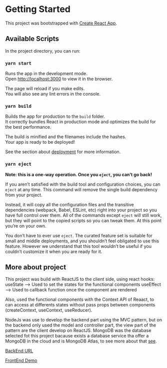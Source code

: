 # Getting Started

This project was bootstrapped with [Create React App](https://github.com/facebook/create-react-app).

## Available Scripts

In the project directory, you can run:

### `yarn start`

Runs the app in the development mode.\
Open [http://localhost:3000](http://localhost:3000) to view it in the browser.

The page will reload if you make edits.\
You will also see any lint errors in the console.


### `yarn build`

Builds the app for production to the `build` folder.\
It correctly bundles React in production mode and optimizes the build for the best performance.

The build is minified and the filenames include the hashes.\
Your app is ready to be deployed!

See the section about [deployment](https://facebook.github.io/create-react-app/docs/deployment) for more information.

### `yarn eject`

**Note: this is a one-way operation. Once you `eject`, you can’t go back!**

If you aren’t satisfied with the build tool and configuration choices, you can `eject` at any time. This command will remove the single build dependency from your project.

Instead, it will copy all the configuration files and the transitive dependencies (webpack, Babel, ESLint, etc) right into your project so you have full control over them. All of the commands except `eject` will still work, but they will point to the copied scripts so you can tweak them. At this point you’re on your own.

You don’t have to ever use `eject`. The curated feature set is suitable for small and middle deployments, and you shouldn’t feel obligated to use this feature. However we understand that this tool wouldn’t be useful if you couldn’t customize it when you are ready for it.

## More about project

This project was build with ReactJS to the client side, using react hooks:
  useState --> Used to set the states for the functional components
  useEffect --> Used to callback function once the component are rendered

Also, used the functional components with the Context API of Reaact, to can access at differents states without pass props between components (createContext, useContext, useReducer).

NodeJs was use to develop the backend part using the MVC pattern, but on the backend only used the model and controller part, the view part of the pattern are the client develop on ReactJS. MongoDB was the database selected fot this project bacause exists a database service tha offer a MongoDB in the cloud and is MongoDB Atlas, to see more about that [see](https://www.mongodb.com/cloud/atlas).

[BackEnd URL](https://peaceful-headland-80153.herokuapp.com)

[FrontEnd Demo](https://tiendavirtualfa.netlify.app/)

